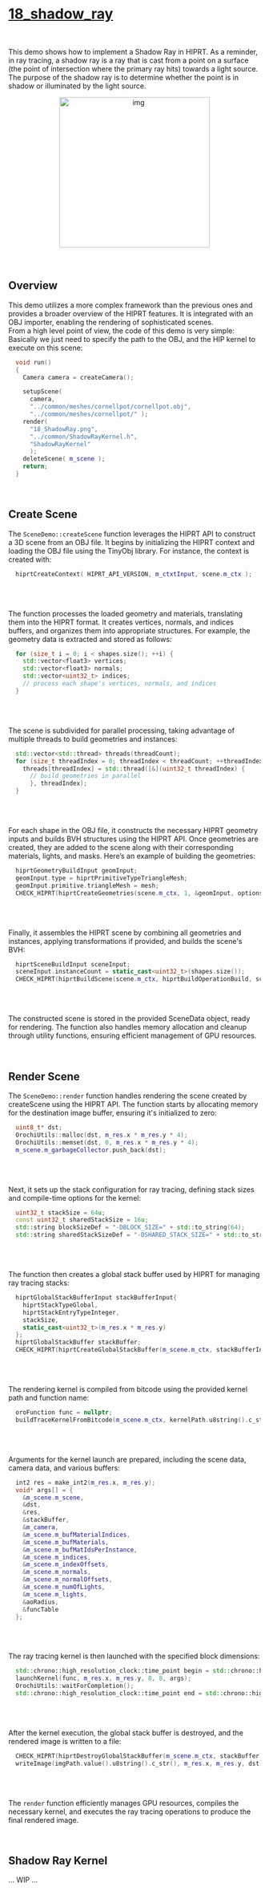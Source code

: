 # [18_shadow_ray](../tutorials/18_shadow_ray)

<br />

This demo shows how to implement a Shadow Ray in HIPRT. As a reminder, in ray tracing, a shadow ray is a ray that is cast from a point on a surface (the point of intersection where the primary ray hits) towards a light source. The purpose of the shadow ray is to determine whether the point is in shadow or illuminated by the light source.

<div align="center">
    <img src="../tutorials/imgs/18_shadow_ray.png" alt="img" width="300"/>
</div>

<br />
<br />

## Overview

This demo utilizes a more complex framework than the previous ones and provides a broader overview of the HIPRT features. It is integrated with an OBJ importer, enabling the rendering of sophisticated scenes.<br />
From a high level point of view, the code of this demo is very simple: Basically we just need to specify the path to the OBJ, and the HIP kernel to execute on this scene:

```cpp
  void run()
  {
    Camera camera = createCamera();

    setupScene(
      camera,
      "../common/meshes/cornellpot/cornellpot.obj",
      "../common/meshes/cornellpot/" );
    render(
      "18_ShadowRay.png",
      "../common/ShadowRayKernel.h",
      "ShadowRayKernel"
      );
    deleteScene( m_scene );
    return;
  }
```

<br />


## Create Scene



The `SceneDemo::createScene` function leverages the HIPRT API to construct a 3D scene from an OBJ file. It begins by initializing the HIPRT context and loading the OBJ file using the TinyObj library. For instance, the context is created with:
```cpp
  hiprtCreateContext( HIPRT_API_VERSION, m_ctxtInput, scene.m_ctx );
```

<br />
<br />

The function processes the loaded geometry and materials, translating them into the HIPRT format. It creates vertices, normals, and indices buffers, and organizes them into appropriate structures. For example, the geometry data is extracted and stored as follows:

```cpp
  for (size_t i = 0; i < shapes.size(); ++i) {
    std::vector<float3> vertices;
    std::vector<float3> normals;
    std::vector<uint32_t> indices;
    // process each shape's vertices, normals, and indices
  }
```

<br />
<br />

The scene is subdivided for parallel processing, taking advantage of multiple threads to build geometries and instances:
```cpp
  std::vector<std::thread> threads(threadCount);
  for (size_t threadIndex = 0; threadIndex < threadCount; ++threadIndex) {
    threads[threadIndex] = std::thread([&](uint32_t threadIndex) {
      // build geometries in parallel
      }, threadIndex);
  }
```

<br />
<br />

For each shape in the OBJ file, it constructs the necessary HIPRT geometry inputs and builds BVH structures using the HIPRT API. Once geometries are created, they are added to the scene along with their corresponding materials, lights, and masks. Here’s an example of building the geometries:
```cpp
  hiprtGeometryBuildInput geomInput;
  geomInput.type = hiprtPrimitiveTypeTriangleMesh;
  geomInput.primitive.triangleMesh = mesh;
  CHECK_HIPRT(hiprtCreateGeometries(scene.m_ctx, 1, &geomInput, options, &m_scene.m_geometries[i]));
```

<br />
<br />

Finally, it assembles the HIPRT scene by combining all geometries and instances, applying transformations if provided, and builds the scene's BVH:
```cpp
  hiprtSceneBuildInput sceneInput;
  sceneInput.instanceCount = static_cast<uint32_t>(shapes.size());
  CHECK_HIPRT(hiprtBuildScene(scene.m_ctx, hiprtBuildOperationBuild, sceneInput, options, sceneTemp, 0, sceneLocal));
```

<br />
<br />

The constructed scene is stored in the provided SceneData object, ready for rendering. The function also handles memory allocation and cleanup through utility functions, ensuring efficient management of GPU resources.

<br />


## Render Scene



The `SceneDemo::render` function handles rendering the scene created by createScene using the HIPRT API. The function starts by allocating memory for the destination image buffer, ensuring it's initialized to zero:
```cpp
  uint8_t* dst;
  OrochiUtils::malloc(dst, m_res.x * m_res.y * 4);
  OrochiUtils::memset(dst, 0, m_res.x * m_res.y * 4);
  m_scene.m_garbageCollector.push_back(dst);
```

<br />
<br />


Next, it sets up the stack configuration for ray tracing, defining stack sizes and compile-time options for the kernel:
```cpp
  uint32_t stackSize = 64u;
  const uint32_t sharedStackSize = 16u;
  std::string blockSizeDef = "-DBLOCK_SIZE=" + std::to_string(64);
  std::string sharedStackSizeDef = "-DSHARED_STACK_SIZE=" + std::to_string(sharedStackSize);
```

<br />
<br />

The function then creates a global stack buffer used by HIPRT for managing ray tracing stacks:
```cpp
  hiprtGlobalStackBufferInput stackBufferInput{
    hiprtStackTypeGlobal,
    hiprtStackEntryTypeInteger,
    stackSize,
    static_cast<uint32_t>(m_res.x * m_res.y)
  };
  hiprtGlobalStackBuffer stackBuffer;
  CHECK_HIPRT(hiprtCreateGlobalStackBuffer(m_scene.m_ctx, stackBufferInput, stackBuffer));
```

<br />
<br />

The rendering kernel is compiled from bitcode using the provided kernel path and function name:
```cpp
  oroFunction func = nullptr;
  buildTraceKernelFromBitcode(m_scene.m_ctx, kernelPath.u8string().c_str(), funcName.c_str(), func);
```

<br />
<br />

Arguments for the kernel launch are prepared, including the scene data, camera data, and various buffers:
```cpp
  int2 res = make_int2(m_res.x, m_res.y);
  void* args[] = {
    &m_scene.m_scene,
    &dst,
    &res,
    &stackBuffer,
    &m_camera,
    &m_scene.m_bufMaterialIndices,
    &m_scene.m_bufMaterials,
    &m_scene.m_bufMatIdsPerInstance,
    &m_scene.m_indices,
    &m_scene.m_indexOffsets,
    &m_scene.m_normals,
    &m_scene.m_normalOffsets,
    &m_scene.m_numOfLights,
    &m_scene.m_lights,
    &aoRadius,
    &funcTable
  };
```

<br />
<br />

The ray tracing kernel is then launched with the specified block dimensions:

```cpp
  std::chrono::high_resolution_clock::time_point begin = std::chrono::high_resolution_clock::now();
  launchKernel(func, m_res.x, m_res.y, 8, 8, args);
  OrochiUtils::waitForCompletion();
  std::chrono::high_resolution_clock::time_point end = std::chrono::high_resolution_clock::now();
```

<br />
<br />

After the kernel execution, the global stack buffer is destroyed, and the rendered image is written to a file:

```cpp
  CHECK_HIPRT(hiprtDestroyGlobalStackBuffer(m_scene.m_ctx, stackBuffer));
  writeImage(imgPath.value().u8string().c_str(), m_res.x, m_res.y, dst);
```
<br />
<br />

The `render` function efficiently manages GPU resources, compiles the necessary kernel, and executes the ray tracing operations to produce the final rendered image.

<br />

## Shadow Ray Kernel

... WIP ...



